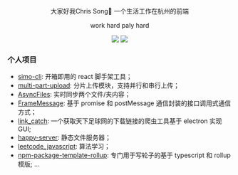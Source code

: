 <div align="center">
  <!-- <p><img src="./avatar.jpeg"  height="200" width="200" style="border-radius:50%;" /></p> -->
  <p>大家好我Chris Song👋 一个生活工作在杭州的前端 </p>
  <p>work hard paly hard</p>
  <p>
    <img src="https://img.shields.io/github/followers/ChrisSong1994" />
    <img src="https://img.shields.io/github/stars/ChrisSong1994">
  </p>
 
</div>

### 个人项目

- [simo-cli](https://github.com/ChrisSong1994/simo-cli): 开箱即用的 react 脚手架工具；
- [multi-part-upload](https://github.com/ChrisSong1994/multi-part-upload): 分片上传模块，支持并行和串行上传；
- [AsyncFiles](https://github.com/ChrisSong1994/AsyncFiles): 实时同步两个文件/夹内容；
- [FrameMessage](https://github.com/ChrisSong1994/FrameMessage): 基于 promise 和 postMessage 通信封装的接口调用式通信方式；
- [link_catch](https://github.com/ChrisSong1994/link_catch): 一个获取天下足球网的下载链接的爬虫工具基于 electron 实现 GUI;
- [happy-server](https://github.com/ChrisSong1994/happy-server): 静态文件服务器；
- [leetcode_javascript](https://github.com/ChrisSong1994/leetcode_javascript): 算法学习；
- [npm-package-template-rollup](https://github.com/ChrisSong1994/npm-package-template-rollup): 专门用于写轮子的基于 typescript 和 rollup 模版;
  ...
